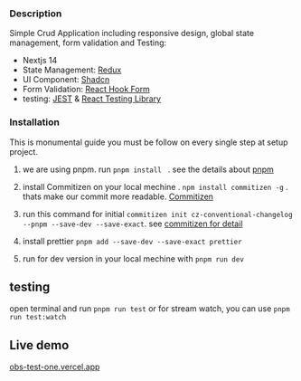 ### Description
Simple Crud Application including responsive design, global state management, form validation and Testing:

- Nextjs 14
- State Management: [Redux](https://redux-toolkit.js.org/)
- UI Component: [Shadcn](https://ui.shadcn.com/)
- Form Validation: [React Hook Form](https://react-hook-form.com/)
- testing: [JEST](https://jestjs.io/) & [React Testing Library](https://testing-library.com/)

### Installation

This is monumental guide you must be follow on every single step at setup project.

1. we are using pnpm. run  `pnpm install ` . see the details about [pnpm](https://pnpm.io/id/)
2. install Commitizen on your local mechine . `npm install commitizen -g` . thats make our commit more readable.  [Commitizen](https://commitizen-tools.github.io/commitizen/)
3. run this command for initial `commitizen init cz-conventional-changelog --pnpm --save-dev --save-exact`. see [commitizen for detail](https://github.com/commitizen/cz-cli)

4. install prettier `pnpm add --save-dev --save-exact prettier`
5. run for dev version in your local mechine with `pnpm run dev`



## testing

open terminal and run `pnpm run test`
or for stream watch, you can use `pnpm run test:watch`


## Live demo
[obs-test-one.vercel.app](https://obs-test-one.vercel.app/)
